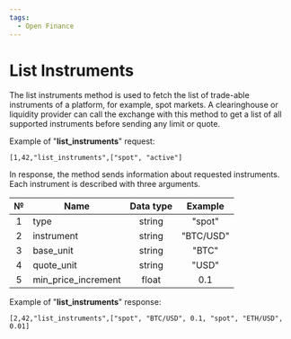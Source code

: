 ```yaml
---
tags:
  - Open Finance
---
```

# List Instruments

The list instruments method is used to fetch the list of trade-able instruments of a platform, for example, spot markets. A clearinghouse or liquidity provider can call the exchange with this method to get a list of all supported instruments before sending any limit or quote.

Example of "**list_instruments**" request:

```
[1,42,"list_instruments",["spot", "active"]
```

In response, the method sends information about requested instruments. Each instrument is described with three arguments.

|  №   | Name                | Data type |  Example  |
| :--: | ------------------- | :-------: | :-------: |
|  1   | type                |  string   |  "spot"   |
|  2   | instrument          |  string   | "BTC/USD" |
|  3   | base_unit           |  string   | "BTC" |
|  4   | quote_unit          |  string   | "USD" |
|  5   | min_price_increment |   float   |    0.1    |


Example of "**list_instruments**" response:

```
[2,42,"list_instruments",["spot", "BTC/USD", 0.1, "spot", "ETH/USD", 0.01]
```
